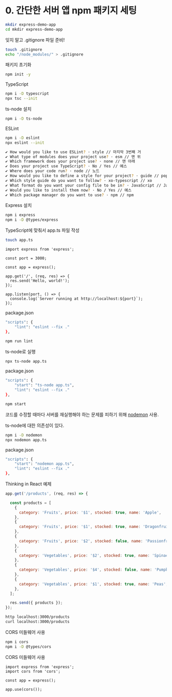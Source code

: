 # 0. 간단한 서버 앱 npm 패키지 세팅

```bash
mkdir express-demo-app
cd mkdir express-demo-app
```

잊지 말고 .gitignore 파일 준비!

```bash
touch .gitignore
echo "/node_modules/" > .gitignore
```

패키지 초기화

```bash
npm init -y
```

TypeScript

```bash
npm i -D typescript
npx tsc --init
```

ts-node 설치

```bash
npm i -D ts-node
```

ESLint

```bash
npm i -D eslint
npx eslint --init
```

```bash
✔ How would you like to use ESLint? · style // 마지막 3번째 거
✔ What type of modules does your project use? · esm // 맨 위
✔ Which framework does your project use? · none // 맨 아래
✔ Does your project use TypeScript? · No / Yes // 예스
✔ Where does your code run? · node // 노드
✔ How would you like to define a style for your project? · guide // popular
✔ Which style guide do you want to follow? · xo-typescript // xo
✔ What format do you want your config file to be in? · JavaScript // JavaScript
✔ Would you like to install them now? · No / Yes // 예스
✔ Which package manager do you want to use? · npm // npm
```

Express 설치

```bash
npm i express
npm i -D @types/express
```

TypeScript에 맞춰서 app.ts 파일 작성

```bash
touch app.ts
```

```tsx
import express from 'express';

const port = 3000;

const app = express();

app.get('/', (req, res) => {
  res.send('Hello, world!');
});

app.listen(port, () => {
  console.log(`Server running at http://localhost:${port}`);
});
```

package.json

```bash
"scripts": {
    "lint": "eslint --fix ."
},
```

```bash
npm run lint 
```

ts-node로 실행

```bash
npx ts-node app.ts
```

package.json

```bash
"scripts": {
    "start": "ts-node app.ts",
    "lint": "eslint --fix ."
},
```

```bash
npm start
```

코드를 수정할 때마다 서버를 재실행해야 하는 문제를 피하기 위해 [nodemon](https://github.com/remy/nodemon) 사용.

ts-node에 대한 의존성이 있다.

```bash
npm i -D nodemon
npx nodemon app.ts
```

package.json

```bash
"scripts": {
    "start": "nodemon app.ts",
    "lint": "eslint --fix ."
},
```

Thinking in React 예제

```jsx
app.get('/products', (req, res) => {

  const products = [
    {
      category: 'Fruits', price: '$1', stocked: true, name: 'Apple',
    },
    {
      category: 'Fruits', price: '$1', stocked: true, name: 'Dragonfruit',
    },
    {
      category: 'Fruits', price: '$2', stocked: false, name: 'Passionfruit',
    },
    {
      category: 'Vegetables', price: '$2', stocked: true, name: 'Spinach',
    },
    {
      category: 'Vegetables', price: '$4', stocked: false, name: 'Pumpkin',
    },
    {
      category: 'Vegetables', price: '$1', stocked: true, name: 'Peas',
    },
  ];

  res.send({ products });
});
```

```bash
http localhost:3000/products
curl localhost:3000/products
```

CORS 미들웨어 사용

```bash
npm i cors
npm i -D @types/cors
```

CORS 미들웨어 사용

```tsx
import express from 'express';
import cors from 'cors';

const app = express();

app.use(cors());
```
